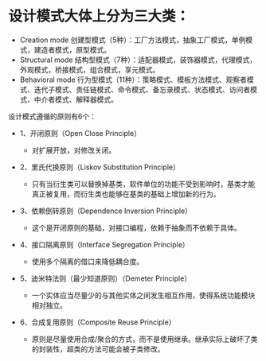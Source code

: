 # 设计模式大体上分为三大类：
* Creation mode 创建型模式（5种）：工厂方法模式，抽象工厂模式，单例模式，建造者模式，原型模式。
* Structural mode 结构型模式（7种）：适配器模式，装饰器模式，代理模式，外观模式，桥接模式，组合模式，享元模式。
* Behavioral mode 行为型模式（11种）：策略模式、模板方法模式、观察者模式、迭代子模式、责任链模式、命令模式、备忘录模式、状态模式、访问者模式、中介者模式、解释器模式。

设计模式遵循的原则有6个：
* 1、开闭原则（Open Close Principle）

   - 对扩展开放，对修改关闭。

* 2、里氏代换原则（Liskov Substitution Principle）

   - 只有当衍生类可以替换掉基类，软件单位的功能不受到影响时，基类才能真正被复用，而衍生类也能够在基类的基础上增加新的行为。

* 3、依赖倒转原则（Dependence Inversion Principle）

   - 这个是开闭原则的基础，对接口编程，依赖于抽象而不依赖于具体。

* 4、接口隔离原则（Interface Segregation Principle）

   - 使用多个隔离的借口来降低耦合度。

* 5、迪米特法则（最少知道原则）（Demeter Principle）

   - 一个实体应当尽量少的与其他实体之间发生相互作用，使得系统功能模块相对独立。

* 6、合成复用原则（Composite Reuse Principle）

  - 原则是尽量使用合成/聚合的方式，而不是使用继承。继承实际上破坏了类的封装性，超类的方法可能会被子类修改。